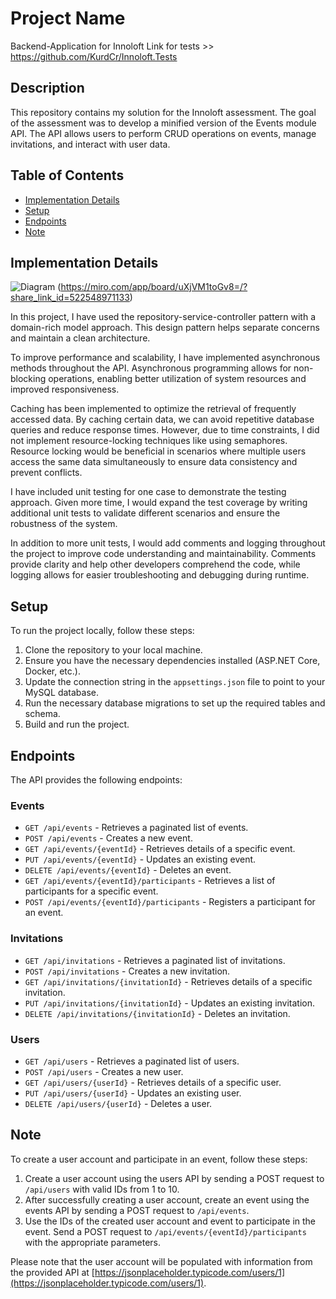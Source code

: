 # Project Name

Backend-Application for Innoloft
Link for tests >> https://github.com/KurdCr/Innoloft.Tests

## Description

This repository contains my solution for the Innoloft assessment. The goal of the assessment was to develop a minified version of the Events module API. The API allows users to perform CRUD operations on events, manage invitations, and interact with user data.

## Table of Contents

- [Implementation Details](#implementation-details)
- [Setup](#setup)
- [Endpoints](#endpoints)
- [Note](#note)

## Implementation Details
![Diagram](https://github.com/KurdCr/Innoloft/assets/56204590/0b6933c3-2654-4b80-b95a-48c61a3c36ff)
(https://miro.com/app/board/uXjVM1toGv8=/?share_link_id=522548971133)

In this project, I have used the repository-service-controller pattern with a domain-rich model approach. This design pattern helps separate concerns and maintain a clean architecture.

To improve performance and scalability, I have implemented asynchronous methods throughout the API. Asynchronous programming allows for non-blocking operations, enabling better utilization of system resources and improved responsiveness.

Caching has been implemented to optimize the retrieval of frequently accessed data. By caching certain data, we can avoid repetitive database queries and reduce response times. However, due to time constraints, I did not implement resource-locking techniques like using semaphores. Resource locking would be beneficial in scenarios where multiple users access the same data simultaneously to ensure data consistency and prevent conflicts.

I have included unit testing for one case to demonstrate the testing approach. Given more time, I would expand the test coverage by writing additional unit tests to validate different scenarios and ensure the robustness of the system.

In addition to more unit tests, I would add comments and logging throughout the project to improve code understanding and maintainability. Comments provide clarity and help other developers comprehend the code, while logging allows for easier troubleshooting and debugging during runtime.

## Setup

To run the project locally, follow these steps:

1. Clone the repository to your local machine.
2. Ensure you have the necessary dependencies installed (ASP.NET Core, Docker, etc.).
3. Update the connection string in the `appsettings.json` file to point to your MySQL database.
4. Run the necessary database migrations to set up the required tables and schema.
5. Build and run the project.

## Endpoints

The API provides the following endpoints:

### Events

- `GET /api/events` - Retrieves a paginated list of events.
- `POST /api/events` - Creates a new event.
- `GET /api/events/{eventId}` - Retrieves details of a specific event.
- `PUT /api/events/{eventId}` - Updates an existing event.
- `DELETE /api/events/{eventId}` - Deletes an event.
- `GET /api/events/{eventId}/participants` - Retrieves a list of participants for a specific event.
- `POST /api/events/{eventId}/participants` - Registers a participant for an event.

### Invitations

- `GET /api/invitations` - Retrieves a paginated list of invitations.
- `POST /api/invitations` - Creates a new invitation.
- `GET /api/invitations/{invitationId}` - Retrieves details of a specific invitation.
- `PUT /api/invitations/{invitationId}` - Updates an existing invitation.
- `DELETE /api/invitations/{invitationId}` - Deletes an invitation.

### Users

- `GET /api/users` - Retrieves a paginated list of users.
- `POST /api/users` - Creates a new user.
- `GET /api/users/{userId}` - Retrieves details of a specific user.
- `PUT /api/users/{userId}` - Updates an existing user.
- `DELETE /api/users/{userId}` - Deletes a user.


## Note

To create a user account and participate in an event, follow these steps:

1. Create a user account using the users API by sending a POST request to `/api/users` with valid IDs from 1 to 10.
2. After successfully creating a user account, create an event using the events API by sending a POST request to `/api/events`.
3. Use the IDs of the created user account and event to participate in the event. Send a POST request to `/api/events/{eventId}/participants` with the appropriate parameters.

Please note that the user account will be populated with information from the provided API at [https://jsonplaceholder.typicode.com/users/1](https://jsonplaceholder.typicode.com/users/1).


